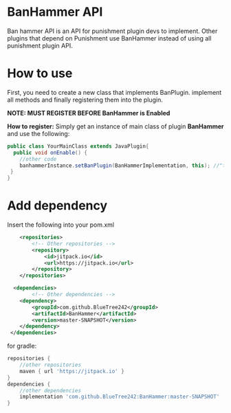 # BanHammer API
Ban hammer API is an API for punishment plugin devs to implement. Other plugins that depend on Punishment use BanHammer instead of using all punishment plugin API.

# How to use

First, you need to create a new class that implements BanPlugin. implement all methods and finally registering them into the plugin.

**NOTE: MUST REGISTER BEFORE BanHammer is Enabled**

**How to register:**
Simply get an instance of main class of plugin **BanHammer** and use the following:
```java
public class YourMainClass extends JavaPlugin{
  public void onEnable() {
    //other code
    banhammerInstance.setBanPlugin(BanHammerImplementation, this); //"this" is your main class
 }
}
```

# Add dependency
Insert the following into your pom.xml

```xml
	<repositories>
        <!-- Other repositories -->
		<repository>
		    <id>jitpack.io</id>
		    <url>https://jitpack.io</url>
		</repository>
	</repositories>

  <dependencies>
        <!-- Other dependencies -->
	<dependency>
	    <groupId>com.github.BlueTree242</groupId>
	    <artifactId>BanHammer</artifactId>
	    <version>master-SNAPSHOT</version>
	</dependency>
 </dependencies>
```

for gradle:
```gradle
repositories {
	//other repositories
	maven { url 'https://jitpack.io' }
}
dependencies {
    //other dependencies
	implementation 'com.github.BlueTree242:BanHammer:master-SNAPSHOT'
}
```

